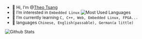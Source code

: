 - 👋 Hi, I’m @[Theo Tsang](https://jan-z.top/about)
- 👀 I’m interested in `Embedded Linux` ![Most Used Languages](https://github-readme-stats.vercel.app/api/top-langs/?username=WeihanLi&theme=dark&layout=compact)
- 🌱 I’m currently learning `C, C++, Web, Embedded Linux, FPGA...`
- 📜 languages `Chinese, English(passable), German(a little)`

![Github Stats](https://github-readme-stats.vercel.app/api?username=Theo-Tsang&show_icons=true&theme=dark&count_private=true)
<!---
Theo-Tsang/Theo-Tsang is a ✨ special ✨ repository because its `README.md` (this file) appears on your GitHub profile.
You can click the Preview link to take a look at your changes.
--->
